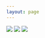 ```yaml
---
layout: page
---
```

<img src="{{ site.baseurl }}/img/shadow1.jpg">

<img src="{{ site.baseurl }}/img/shadow2.jpg">

<img src="{{ site.baseurl }}/img/shadow3.jpg">
